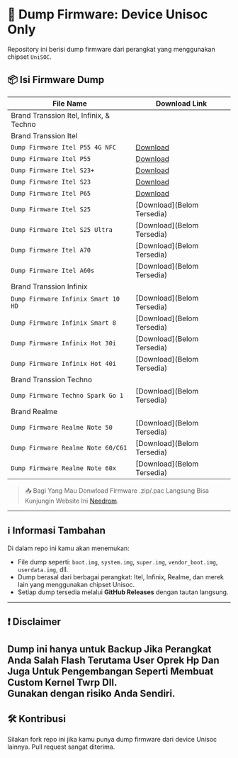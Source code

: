 # 📱 Dump Firmware: Device Unisoc Only

Repository ini berisi dump firmware dari perangkat yang menggunakan chipset `UniSOC`.

## 📦 Isi Firmware Dump

| File Name                       | Download Link                                                                 |
|--------------------------------|-------------------------------------------------------------------------------|
| Brand Transsion Itel, Infinix, & Techno         |                                                                               |
| Brand Transsion Itel          |                                                                               |
| `Dump Firmware Itel P55 4G NFC`                     | [Download](https://github.com/Kurumi-3/Dump_Firmware_Unisoc/releases/tag/Dump_Fw_P55_4G_NFC)                     |
| `Dump Firmware Itel P55`                     | [Download](https://github.com/Kurumi-3/Dump_Firmware_Unisoc/releases/tag/Dump_Fw_Itel_P55)                     |
| `Dump Firmware Itel S23+`                     | [Download](https://github.com/Kurumi-3/Dump_Firmware_Unisoc/releases/tag/Dump_Fw_Itel_S23%2B)                     |
| `Dump Firmware Itel S23`                     | [Download](https://github.com/Kurumi-3/Dump_Firmware_Unisoc/releases/tag/Dump_Fw_Itel_S23)                     |
| `Dump Firmware Itel P65`                     | [Download](https://github.com/Kurumi-3/Dump_Firmware_Unisoc/releases/tag/Dump_Fw_Itel_P65)                     |
| `Dump Firmware Itel S25`                     | [Download](Belom Tersedia)                     |
| `Dump Firmware Itel S25 Ultra`                     | [Download](Belom Tersedia)                     |
| `Dump Firmware Itel A70`                     | [Download](Belom Tersedia)                     |
| `Dump Firmware Itel A60s`                     | [Download](Belom Tersedia)                     |
| Brand Transsion Infinix           |                                                                               |
| `Dump Firmware Infinix Smart 10 HD`                     | [Download](Belom Tersedia)                     |
| `Dump Firmware Infinix Smart 8`                     | [Download](Belom Tersedia)                     |
| `Dump Firmware Infinix Hot 30i`                     | [Download](Belom Tersedia)                     |
| `Dump Firmware Infinix Hot 40i`                     | [Download](Belom Tersedia)                     |
| Brand Transsion Techno           |                                                                               |
| `Dump Firmware Techno Spark Go 1`                     | [Download](Belom Tersedia)                     |
| Brand Realme           |                                                                               |
| `Dump Firmware Realme Note 50`                     | [Download](Belom Tersedia)                     |
| `Dump Firmware Realme Note 60/C61`                     | [Download](Belom Tersedia)                     |
| `Dump Firmware Realme Note 60x`                     | [Download](Belom Tersedia)                     |


> 📥 Bagi Yang Mau Donwload Firmware .zip/.pac Langsung Bisa Kunjungin Website Ini [Needrom](https://www.needrom.com/).

---

## ℹ️ Informasi Tambahan

Di dalam repo ini kamu akan menemukan:

- File dump seperti: `boot.img`, `system.img`, `super.img`, `vendor_boot.img`, `userdata.img`, dll.
- Dump berasal dari berbagai perangkat: Itel, Infinix, Realme, dan merek lain yang menggunakan chipset Unisoc.
- Setiap dump tersedia melalui **GitHub Releases** dengan tautan langsung.

---

## ❗ Disclaimer

Dump ini hanya untuk **Backup Jika Perangkat Anda Salah Flash Terutama User Oprek Hp Dan Juga Untuk Pengembangan Seperti Membuat Custom Kernel Twrp Dll**.  
Gunakan dengan risiko Anda Sendiri.
---

## 🛠️ Kontribusi

Silakan fork repo ini jika kamu punya dump firmware dari device Unisoc lainnya. Pull request sangat diterima.

